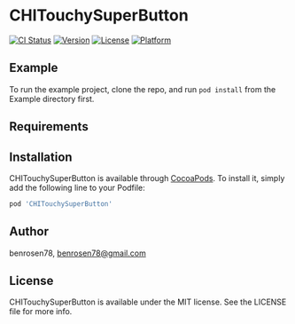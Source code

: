 # CHITouchySuperButton

[![CI Status](https://img.shields.io/travis/benrosen78/CHITouchySuperButton.svg?style=flat)](https://travis-ci.org/benrosen78/CHITouchySuperButton)
[![Version](https://img.shields.io/cocoapods/v/CHITouchySuperButton.svg?style=flat)](https://cocoapods.org/pods/CHITouchySuperButton)
[![License](https://img.shields.io/cocoapods/l/CHITouchySuperButton.svg?style=flat)](https://cocoapods.org/pods/CHITouchySuperButton)
[![Platform](https://img.shields.io/cocoapods/p/CHITouchySuperButton.svg?style=flat)](https://cocoapods.org/pods/CHITouchySuperButton)

## Example

To run the example project, clone the repo, and run `pod install` from the Example directory first.

## Requirements

## Installation

CHITouchySuperButton is available through [CocoaPods](https://cocoapods.org). To install
it, simply add the following line to your Podfile:

```ruby
pod 'CHITouchySuperButton'
```

## Author

benrosen78, benrosen78@gmail.com

## License

CHITouchySuperButton is available under the MIT license. See the LICENSE file for more info.
